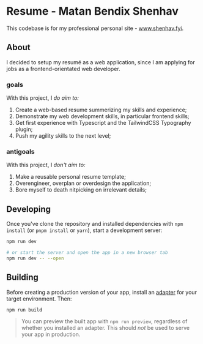 # Resume - Matan Bendix Shenhav

This codebase is for my professional personal site - www.shenhav.fyi.

## About

I decided to setup my resumé as a web application, since I am applying for jobs as a frontend-orientated web developer.

### goals

With this project, I _do aim to:_

1.  Create a web-based resume summerizing my skills and experience;
2.  Demonstrate my web development skills, in particular frontend skills;
3.  Get first experience with Typescript and the TailwindCSS Typography plugin;
4.  Push my agility skills to the next level;

### antigoals

With this project, I _don't aim to:_

1.  Make a reusable personal resume template;
2.  Overengineer, overplan or overdesign the application;
3.  Bore myself to death nitpicking on irrelevant details;

## Developing

Once you've clone the repository and installed dependencies with `npm install` (or `pnpm install` or `yarn`), start a development server:

```bash
npm run dev

# or start the server and open the app in a new browser tab
npm run dev -- --open
```

## Building

Before creating a production version of your app, install an [adapter](https://kit.svelte.dev/docs#adapters) for your target environment. Then:

```bash
npm run build
```

> You can preview the built app with `npm run preview`, regardless of whether you installed an adapter. This should _not_ be used to serve your app in production.
